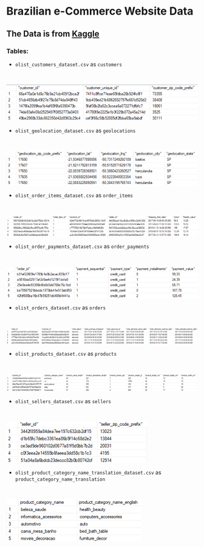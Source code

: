 # Brazilian e-Commerce Website Data
## The Data is from [Kaggle](https://www.kaggle.com/datasets/olistbr/brazilian-ecommerce)
### Tables: 
* `olist_customers_dataset.csv` as `customers` <br>
<br>

![First 5 rows of customers Table](./images/customers.png)
* `olist_geolocation_dataset.csv` as `geolocations` <br>
<br>

![First 5 rows of geolocations Table](./images/geolocations.png)
* `olist_order_items_dataset.csv` as `order_items` <br>
<br>

![First 5 rows of order_items Table](./images/order_items.png)
* `olist_order_payments_dataset.csv` as `order_payments` <br>
<br>

![First 5 rows of order_payments Table](./images/order_payments.png)
* `olist_orders_dataset.csv` as `orders` <br>
<br>

![First 5 rows of orders Table](./images/orders.png)
* `olist_products_dataset.csv` as `products` <br>
<br>

![First 5 rows of products Table](./images/products.png)
* `olist_sellers_dataset.csv` as `sellers` <br>
<br>

![First 5 rows of sellers Table](./images/sellers.png)
* `olist_product_category_name_translation_dataset.csv` as `product_category_name_translation`
<br>

![First 5 rows of sellers Table](./images/product_category_name_translation.png)
